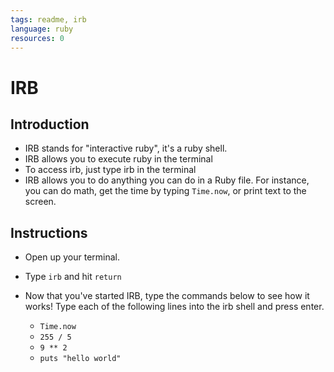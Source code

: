 ```yaml
---
tags: readme, irb
language: ruby
resources: 0
---
```


# IRB

## Introduction

* IRB stands for "interactive ruby", it's a ruby shell.
* IRB allows you to execute ruby in the terminal
* To access irb, just type irb in the terminal
* IRB allows you to do anything you can do in a Ruby file. For instance, you can do math, get the time by typing `Time.now`, or print text to the screen.

## Instructions

* Open up your terminal.
* Type `irb` and hit `return`
* Now that you've started IRB, type the commands below to see how it works! Type each of the following lines into the irb shell and press enter.
  
  * `Time.now`
  * `255 / 5`
  * `9 ** 2`
  * `puts "hello world"`

